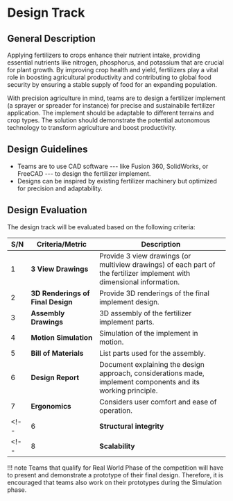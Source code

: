 # Design Track

## General Description

Applying fertilizers to crops enhance their nutrient intake, providing essential nutrients like nitrogen, phosphorus, and potassium that are crucial for plant growth. By improving crop health and yield, fertilizers play a vital role in boosting agricultural productivity and contributing to global food security by ensuring a stable supply of food for an expanding population.

With precision agriculture in mind, teams are to design a fertilizer implement (a sprayer or spreader for instance) for precise and sustainabile fertilizer application. The implement should be adaptable to different terrains and crop types. The solution should demonstrate the potential autonomous technology to transform agriculture and boost productivity.

<!-- Review last two sentences  -->

<!-- ## Design Specifications


scout 2.0 specs https://global.agilex.ai/products/scout-2-0 -->

## Design Guidelines

* Teams are to use CAD software --- like Fusion 360, SolidWorks, or FreeCAD --- to design the fertilizer implement.
* Designs can be inspired by existing fertilizer machinery but optimized for precision and adaptability. 

<!-- Add more guidelines -->

<!-- ## Task Expectations

The objective of the track -->

## Design Evaluation

The design track will be evaluated based on the following criteria:

| S/N      | Criteria/Metric | Description |
| ----------- | ----------- | ------- |
| 1  | **3 View Drawings** | Provide 3 view drawings (or multiview drawings) of each part of the fertilizer implement with dimensional information. |
| 2  | **3D Renderings of Final Design** | Provide 3D renderings of the final implement design. |
| 3  | **Assembly Drawings** | 3D assembly of the fertilizer implement parts. |
| 4  | **Motion Simulation** | Simulation of the implement in motion. |
| 5  | **Bill of Materials** | List parts used for the assembly. |
| 6  | **Design Report**  | Document explaining the design approach, considerations made, implement components and its working principle. |
| 7  | **Ergonomics** | Considers user comfort and ease of operation. |
<!-- | 6  | **Structural integrity**  | Ensure the implement can withstand harsh conditions common in large fields. | -->
<!-- | 8  | **Scalability** | Determine if the design can be adapted for different field sizes.| -->

<!-- | 5  | **FEM Analysis**  | Evaluates the ability to apply fertilizers precisely (through sensor or controller mechanisms). | -->

<!-- | 4 | **Cost-Effectiveness** | Shortest travel distance from robot (measured from robot center) through the crop rows to the goal which is calculated at the time limit [8 minutes] **(Smaller is better)** -->

<!-- Part of deliverables | 6  | **Design Report**  | Document explaining the design approach, components, implement working principle and considerations made. | -->

<!-- Any more information we can add? -->

!!! note
    Teams that qualify for Real World Phase of the competition will have to present and demonstrate a prototype of their final design. Therefore, it is encouraged that teams
    also work on their prototypes during the Simulation phase.
